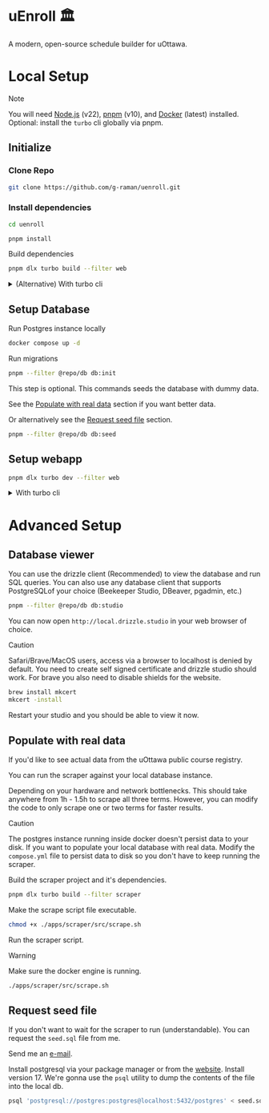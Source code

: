 # uEnroll 🏛️

A modern, open-source schedule builder for uOttawa.

# Local Setup

> [!NOTE]
> You will need [Node.js](https://nodejs.org/en) (v22), [pnpm](https://pnpm.io/) (v10), and [Docker](https://www.docker.com/) (latest) installed.
> Optional: install the `turbo` cli globally via pnpm.

## Initialize

### Clone Repo

```bash
git clone https://github.com/g-raman/uenroll.git
```

### Install dependencies

```bash
cd uenroll
```

```bash
pnpm install
```

Build dependencies

```bash
pnpm dlx turbo build --filter web
```

<details>
    <summary>(Alternative) With turbo cli</summary>

```bash
turbo build --filter web
```

</details>

## Setup Database

Run Postgres instance locally

```bash
docker compose up -d
```

Run migrations

```bash
pnpm --filter @repo/db db:init
```

This step is optional. This commands seeds the database with dummy data.

See the [Populate with real data](#populate-with-real-data) section if you want better data.

Or alternatively see the [Request seed file](#request-seed-file) section.

```bash
pnpm --filter @repo/db db:seed
```

## Setup webapp

```bash
pnpm dlx turbo dev --filter web
```

<details>
    <summary>With turbo cli</summary>

```bash
turbo dev --filter web
```

</details>

# Advanced Setup

## Database viewer

You can use the drizzle client (Recommended) to view the database and run SQL queries.
You can also use any database client that supports PostgreSQLof your choice (Beekeeper Studio, DBeaver, pgadmin, etc.)

```bash
pnpm --filter @repo/db db:studio
```

You can now open `http://local.drizzle.studio` in your web browser of choice.

> [!CAUTION]
> Safari/Brave/MacOS users, access via a browser to localhost is denied by default.
> You need to create self signed certificate and drizzle studio should work.
> For brave you also need to disable shields for the website.

```bash
brew install mkcert
mkcert -install
```

Restart your studio and you should be able to view it now.

## Populate with real data

If you'd like to see actual data from the uOttawa public course registry.

You can run the scraper against your local database instance.

Depending on your hardware and network bottlenecks. This should take anywhere from 1h - 1.5h to scrape all three terms.
However, you can modify the code to only scrape one or two terms for faster results.

> [!CAUTION]
> The postgres instance running inside docker doesn't persist data to your disk.
> If you want to populate your local database with real data.
> Modify the `compose.yml` file to persist data to disk so you don't have to keep running the scraper.

Build the scraper project and it's dependencies.

```bash
pnpm dlx turbo build --filter scraper
```

Make the scrape script file executable.

```bash
chmod +x ./apps/scraper/src/scrape.sh
```

Run the scraper script.

> [!WARNING]
> Make sure the docker engine is running.

```bash
./apps/scraper/src/scrape.sh
```

## Request seed file

If you don't want to wait for the scraper to run (understandable). You can request the `seed.sql` file from me.

Send me an [e-mail](mailto:gr.gupta.raman@gmail.com).

Install postgresql via your package manager or from the [website](https://www.postgresql.org/).
Install version 17. We're gonna use the `psql` utility to dump the contents of the file into the local db.

```bash
psql 'postgresql://postgres:postgres@localhost:5432/postgres' < seed.sql
```
